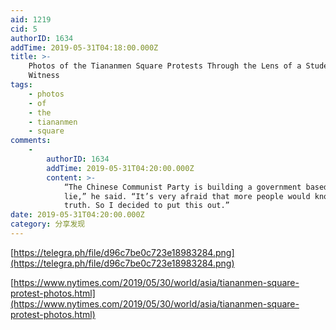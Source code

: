 ```yaml
---
aid: 1219
cid: 5
authorID: 1634
addTime: 2019-05-31T04:18:00.000Z
title: >-
    Photos of the Tiananmen Square Protests Through the Lens of a Student
    Witness
tags:
    - photos
    - of
    - the
    - tiananmen
    - square
comments:
    -
        authorID: 1634
        addTime: 2019-05-31T04:20:00.000Z
        content: >-
            “The Chinese Communist Party is building a government based on a
            lie,” he said. “It’s very afraid that more people would know the
            truth. So I decided to put this out.”
date: 2019-05-31T04:20:00.000Z
category: 分享发现
---
```


[https://telegra.ph/file/d96c7be0c723e18983284.png](https://telegra.ph/file/d96c7be0c723e18983284.png)

[https://www.nytimes.com/2019/05/30/world/asia/tiananmen-square-protest-photos.html](https://www.nytimes.com/2019/05/30/world/asia/tiananmen-square-protest-photos.html)
